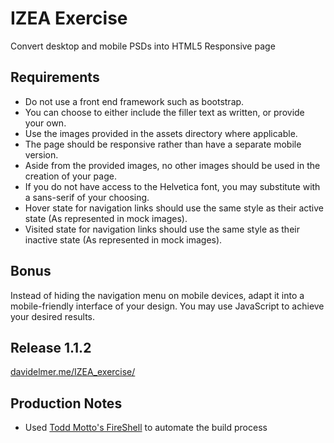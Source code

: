 # IZEA Exercise

Convert desktop and mobile PSDs into HTML5 Responsive page

## Requirements

* Do not use a front end framework such as bootstrap.
* You can choose to either include the filler text as written, or provide your own.
* Use the images provided in the assets directory where applicable.
* The page should be responsive rather than have a separate mobile version.
* Aside from the provided images, no other images should be used in the creation of your page.
* If you do not have access to the Helvetica font, you may substitute with a sans-serif of your choosing.
* Hover state for navigation links should use the same style as their active state (As represented in mock images).
* Visited state for navigation links should use the same style as their inactive state (As represented in mock images).

## Bonus

Instead of hiding the navigation menu on mobile devices, adapt it into a mobile-friendly interface of your design. You may use JavaScript to achieve your desired results.

## Release 1.1.2

[davidelmer.me/IZEA_exercise/](http://davidelmer.me/IZEA_exercise/)

## Production Notes

* Used [Todd Motto's FireShell](http://github.com/toddmotto/fireshell) to automate the build process
